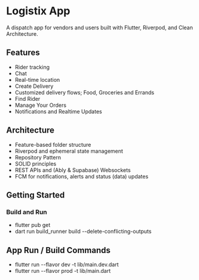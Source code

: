 # Logistix App

A dispatch app for vendors and users built with Flutter, Riverpod, and Clean Architecture.

## Features
- Rider tracking
- Chat
- Real-time location
- Create Delivery
- Customized delivery flows; Food, Groceries and Errands
- Find Rider
- Manage Your Orders
- Notifications and Realtime Updates

## Architecture
- Feature-based folder structure
- Riverpod and ephemeral state management
- Repository Pattern
- SOLID principles
- REST APIs and (Ably & Supabase) Websockets
- FCM for notifications, alerts and status (data) updates


## Getting Started

### Build and Run

- flutter pub get
- dart run build_runner build --delete-conflicting-outputs


## App Run / Build Commands

- flutter run --flavor dev -t lib/main.dev.dart
- flutter run --flavor prod -t lib/main.dart
